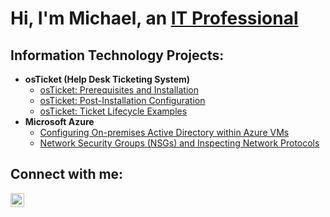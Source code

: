 <h1>Hi, I'm Michael, an <a href="[https://www.linkedin.com/in/michael-tripp-81923213b]">IT Professional</a></h1>

<h2>Information Technology Projects:</h2>

- <b>osTicket (Help Desk Ticketing System)</b>
  - [osTicket: Prerequisites and Installation](https://github.com/Mt223492/osticket-prereqs)
  - [osTicket: Post-Installation Configuration](https://github.com/Mt223492/post-install-config)
  - [osTicket: Ticket Lifecycle Examples](https://github.com/Mt223492/ticket-lifecycle)
- <b>Microsoft Azure</b>
  - [Configuring On-premises Active Directory within Azure VMs](https://github.com/Mt223492/configure-ad)
  - [Network Security Groups (NSGs) and Inspecting Network Protocols](https://github.com/Mt223492/azure-network-protocols)

<h2>Connect with me:</h2>


[<img align="left" alt="Josh | LinkedIn" width="22px" src="https://cdn.jsdelivr.net/npm/simple-icons@v3/icons/linkedin.svg" />][linkedin]



[Linkedin]: https://www.linkedin.com/in/michael-tripp-81923213b/
